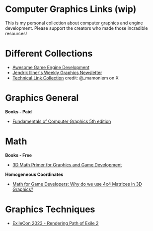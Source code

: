 # Computer Graphics Links (wip)
 This is my personal collection about computer graphics and engine development. Please support the creators who made those incradible resources!
# Different Collections
<ul>
  <li><a href="https://github.com/stevinz/awesome-game-engine-dev">Awesome Game Engine Development</a></li>
  <li><a href="https://www.jendrikillner.com/post/">Jendrik Illner's Weekly Graphics Newsletter</a></li>
  <li><a href="http://tfpsly.free.fr/bookmarks.html">Technical Link Collection</a>  credit: @_mamoniem on X</li>
</ul>

# Graphics General
<b>Books - Paid</b>
<ul>
  <li><a href="https://www.amazon.com/Fundamentals-of-Computer-Graphics/dp/1032122862/ref=sr_1_1?crid=2XDK8XEMX1TAP&dib=eyJ2IjoiMSJ9.-JlQB0nhlfFspfkSQGYbHBO5-Y_8RPRF62HKScZ1lrmqBPS17DEXc_Wu9qmRHszkUKTqZTBqFXc1-49yzLOamjbpmeGteO_73WZKADjrk-L9DKk35mUjiQ4fSwfJtzE44RbnYh9x-88WI0PP8LQMk62UpeD4La40nXiR4uhrbAwKPqQUQJY0NWs47tqKCFnPmgi0WCWpQ0rDl4-WPBvlntJjIyJchdJPwtKBLzsv-5Y.KYJHoSu6JMkiV0XJm3P8_oHDiFW6ENRPVo7Hf9DJgRY&dib_tag=se&keywords=fundamentals+of+computer+graphics&qid=1711124836&s=books&sprefix=Fundamentals+of+%2Cstripbooks-intl-ship%2C205&sr=1-1">Fundamentals of Computer Graphics 5th edition</a></li>
</ul>

# Math
<b>Books - Free</b>
<ul>
  <li><a href="https://gamemath.com">3D Math Primer for Graphics and Game Development</a></li>
</ul>

<b>Homogeneous Coordinates</b>
<ul>
  <li><a href="https://youtu.be/Do_vEjd6gF0?si=AH3fvQMKat2EP8De">Math for Game Developers: Why do we use 4x4 Matrices in 3D Graphics?</a></li>
</ul>

# Graphics Techniques
<ul>
  <li><a href = "https://youtu.be/TrHHTQqmAaM?si=Jt9TOqyJcAsI_2kd">ExileCon 2023 - Rendering Path of Exile 2</a></li>
</ul>

